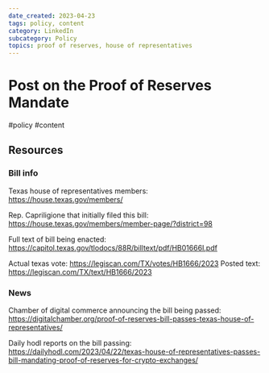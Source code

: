 ```yaml
---
date_created: 2023-04-23
tags: policy, content
category: LinkedIn
subcategory: Policy
topics: proof of reserves, house of representatives
---
```


# Post on the Proof of Reserves Mandate
#policy #content

## Resources

### Bill info

Texas house of representatives members:
https://house.texas.gov/members/

Rep. Capriligione that initially filed this bill:
https://house.texas.gov/members/member-page/?district=98

Full text of bill being enacted:
https://capitol.texas.gov/tlodocs/88R/billtext/pdf/HB01666I.pdf

Actual texas vote:
https://legiscan.com/TX/votes/HB1666/2023
Posted text:
https://legiscan.com/TX/text/HB1666/2023

### News

Chamber of digital commerce announcing the bill being passed:
https://digitalchamber.org/proof-of-reserves-bill-passes-texas-house-of-representatives/

Daily hodl reports on the bill passing:
https://dailyhodl.com/2023/04/22/texas-house-of-representatives-passes-bill-mandating-proof-of-reserves-for-crypto-exchanges/

